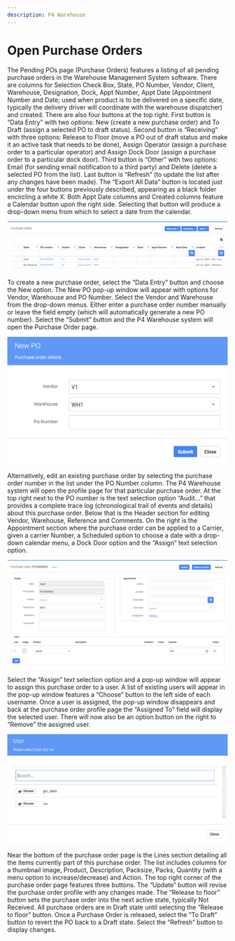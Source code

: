```yaml
---
description: P4 Warehouse
---
```


# Open Purchase Orders

The Pending POs page (Purchase Orders) features a listing of all pending purchase orders in the Warehouse Management System software. There are columns for Selection Check Box, State, PO Number, Vendor, Client, Warehouse, Designation, Dock, Appt Number, Appt Date (Appointment Number and Date; used when product is to be delivered on a specific date, typically the delivery driver will coordinate with the warehouse dispatcher) and created. There are also four buttons at the top right. First button is “Data Entry” with two options: New (create a new purchase order) and To Draft (assign a selected PO to draft status). Second button is “Receiving” with three options: Release to Floor (move a PO out of draft status and make it an active task that needs to be done), Assign Operator (assign a purchase order to a particular operator) and Assign Dock Door (assign a purchase order to a particular dock door). Third button is “Other” with two options: Email (for sending email notification to a third party) and Delete (delete a selected PO from the list). Last button is “Refresh” (to update the list after any changes have been made). The “Export All Data” button is located just under the four buttons previously described, appearing as a black folder encircling a white X. Both Appt Date columns and Created columns feature a Calendar button upon the right side. Selecting that button will produce a drop-down menu from which to select a date from the calendar.

![P4 Warehouse Purchase Order List](<../.gitbook/assets/image (90).png>)

To create a new purchase order, select the “Data Entry” button and choose the New option. The New PO pop-up window will appear with options for Vendor, Warehouse and PO Number. Select the Vendor and Warehouse from the drop-down menus. Either enter a purchase order number manually or leave the field empty (which will automatically generate a new PO number). Select the “Submit” button and the P4 Warehouse system will open the Purchase Order page.

![P4 Warehouse add new Purchase Order](<../.gitbook/assets/image (18).png>)

Alternatively, edit an existing purchase order by selecting the purchase order number in the list under the PO Number column. The P4 Warehouse system will open the profile page for that particular purchase order. At the top right next to the PO number is the text selection option “Audit…” that provides a complete trace log (chronological trail of events and details) about this purchase order. Below that is the Header section for editing Vendor, Warehouse, Reference and Comments. On the right is the Appointment section where the purchase order can be applied to a Carrier, given a carrier Number, a Scheduled option to choose a date with a drop-down calendar menu, a Dock Door option and the “Assign” text selection option.



![](<../.gitbook/assets/image (321).png>)

Select the “Assign” text selection option and a pop-up window will appear to assign this purchase order to a user. A list of existing users will appear in the pop-up window features a “Choose” button to the left side of each username. Once a user is assigned, the pop-up window disappears and back at the purchase order profile page the “Assigned To” field will display the selected user. There will now also be an option button on the right to “Remove” the assigned user.

![Assign user to P4 Warehouse Purchase Order](<../.gitbook/assets/image (324).png>)

Near the bottom of the purchase order page is the Lines section detailing all the items currently part of this purchase order. The list includes columns for a thumbnail image, Product, Description, Packsize, Packs, Quantity (with a menu option to increase/decrease) and Action. The top right corner of the purchase order page features three buttons. The “Update” button will revise the purchase order profile with any changes made. The “Release to floor” button sets the purchase order into the next active state, typically Not Received. All purchase orders are in Draft state until selecting the “Release to floor” button. Once a Purchase Order is released, select the “To Draft” button to revert the PO back to a Draft state. Select the “Refresh” button to display changes.



